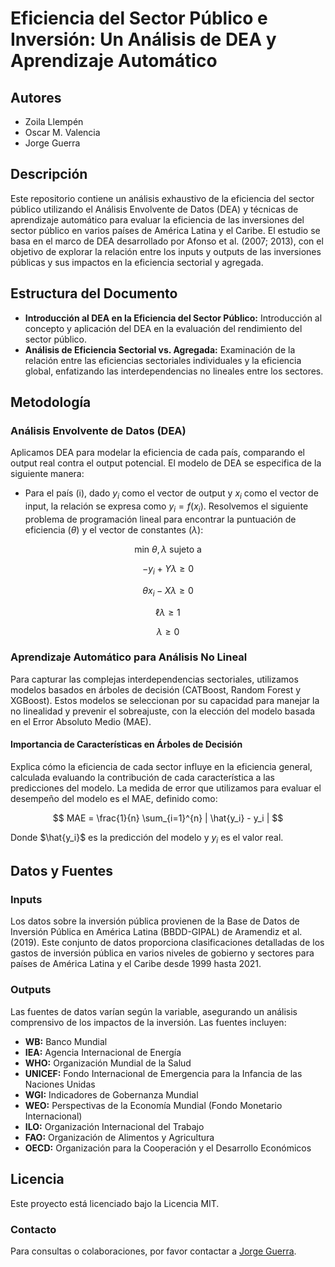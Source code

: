 # Eficiencia del Sector Público e Inversión: Un Análisis de DEA y Aprendizaje Automático

## Autores
- Zoila Llempén
- Oscar M. Valencia
- Jorge Guerra

## Descripción
Este repositorio contiene un análisis exhaustivo de la eficiencia del sector público utilizando el Análisis Envolvente de Datos (DEA) y técnicas de aprendizaje automático para evaluar la eficiencia de las inversiones del sector público en varios países de América Latina y el Caribe. El estudio se basa en el marco de DEA desarrollado por Afonso et al. (2007; 2013), con el objetivo de explorar la relación entre los inputs y outputs de las inversiones públicas y sus impactos en la eficiencia sectorial y agregada.

## Estructura del Documento
- **Introducción al DEA en la Eficiencia del Sector Público:** Introducción al concepto y aplicación del DEA en la evaluación del rendimiento del sector público.
- **Análisis de Eficiencia Sectorial vs. Agregada:** Examinación de la relación entre las eficiencias sectoriales individuales y la eficiencia global, enfatizando las interdependencias no lineales entre los sectores.

## Metodología
### Análisis Envolvente de Datos (DEA)
Aplicamos DEA para modelar la eficiencia de cada país, comparando el output real contra el output potencial. El modelo de DEA se especifica de la siguiente manera:
- Para el país \(i\), dado $y_i$ como el vector de output y $x_i$ como el vector de input, la relación se expresa como $y_i = f(x_i)$. Resolvemos el siguiente problema de programación lineal para encontrar la puntuación de eficiencia ($\theta$) y el vector de constantes ($\lambda$):

$$
\text{min} \ \theta,\lambda \ \text{sujeto a}
$$

$$
-y_i + Y\lambda \geq 0
$$

$$
\theta x_i - X\lambda \geq 0
$$

$$
\ell\lambda \geq 1
$$

$$
\lambda \geq 0
$$

### Aprendizaje Automático para Análisis No Lineal
Para capturar las complejas interdependencias sectoriales, utilizamos modelos basados en árboles de decisión (CATBoost, Random Forest y XGBoost). Estos modelos se seleccionan por su capacidad para manejar la no linealidad y prevenir el sobreajuste, con la elección del modelo basada en el Error Absoluto Medio (MAE).

#### Importancia de Características en Árboles de Decisión
Explica cómo la eficiencia de cada sector influye en la eficiencia general, calculada evaluando la contribución de cada característica a las predicciones del modelo. La medida de error que utilizamos para evaluar el desempeño del modelo es el MAE, definido como:

$$
MAE = \frac{1}{n} \sum_{i=1}^{n} | \hat{y_i} - y_i |
$$

Donde $\hat{y_i}$ es la predicción del modelo y $y_i$ es el valor real.

## Datos y Fuentes
### Inputs
Los datos sobre la inversión pública provienen de la Base de Datos de Inversión Pública en América Latina (BBDD-GIPAL) de Aramendiz et al. (2019). Este conjunto de datos proporciona clasificaciones detalladas de los gastos de inversión pública en varios niveles de gobierno y sectores para países de América Latina y el Caribe desde 1999 hasta 2021.

### Outputs
Las fuentes de datos varían según la variable, asegurando un análisis comprensivo de los impactos de la inversión. Las fuentes incluyen:
- **WB:** Banco Mundial
- **IEA:** Agencia Internacional de Energía
- **WHO:** Organización Mundial de la Salud
- **UNICEF:** Fondo Internacional de Emergencia para la Infancia de las Naciones Unidas
- **WGI:** Indicadores de Gobernanza Mundial
- **WEO:** Perspectivas de la Economía Mundial (Fondo Monetario Internacional)
- **ILO:** Organización Internacional del Trabajo
- **FAO:** Organización de Alimentos y Agricultura
- **OECD:** Organización para la Cooperación y el Desarrollo Económicos

## Licencia
Este proyecto está licenciado bajo la Licencia MIT.

### Contacto
Para consultas o colaboraciones, por favor contactar a [Jorge Guerra](mailto:ja.guerrae@uniandes.edu.co).

